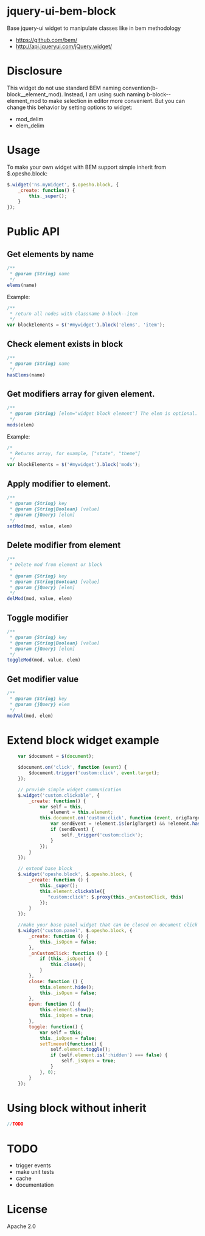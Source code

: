 jquery-ui-bem-block
===================
Base jquery-ui widget to manipulate classes like in bem methodology

 * https://github.com/bem/
 * http://api.jqueryui.com/jQuery.widget/

Disclosure
==========
This widget do not use standard BEM naming convention(b-block__element_mod). Instead, I am using such naming
b-block--element_mod to make selection in editor more convenient. But you can change this behavior by setting options to
widget:
 * mod_delim
 * elem_delim

Usage
=====
To make your own widget with BEM support simple inherit from $.opesho.block:

```javascript
$.widget('ns.myWidget', $.opesho.block, {
    _create: function() {
        this._super();
    }
});
```

Public API
==========

Get elements by name
--------------------
```javascript
/**
 * @param {String} name
 */
elems(name)
```

Example:

```javascript
/**
 * return all nodes with classname b-block--item
 */
var blockElements = $('#mywidget').block('elems', 'item');
```

Check element exists in block
-----------------------------
```javascript
/**
 * @param {String} name
 */
hasElems(name)
```


Get modifiers array for given element.
--------------------------------------
```javascript
/**
 * @param {String} [elem="widget block element"] The elem is optional.
 */
mods(elem)
```

Example:

```javascript
/*
 * Returns array, for example, ["state", "theme"]
 */
var blockElements = $('#mywidget').block('mods');
```

Apply modifier to element.
--------------------------
```javascript
/**
 * @param {String} key
 * @param {String|Boolean} [value]
 * @param {jQuery} [elem]
 */
setMod(mod, value, elem)
```

Delete modifier from element
----------------------------
```javascript
/**
 * Delete mod from element or block
 *
 * @param {String} key
 * @param {String|Boolean} [value]
 * @param {jQuery} [elem]
 */
delMod(mod, value, elem)
```

Toggle modifier
---------------
```javascript
/**
 * @param {String} key
 * @param {String|Boolean} [value]
 * @param {jQuery} [elem]
 */
toggleMod(mod, value, elem)
```

Get modifier value
------------------
```javascript
/**
 * @param {String} key
 * @param {jQuery} elem
 */
modVal(mod, elem)
```


Extend block widget example
===========================

```javascript
    var $document = $(document);

    $document.on('click', function (event) {
        $document.trigger('custom:click', event.target);
    });

    // provide simple widget communication
    $.widget('custom.clickable', {
        _create: function() {
            var self = this,
                element = this.element;
            this.document.on('custom:click', function (event, origTarget) {
                var sendEvent = !element.is(origTarget) && !element.has(origTarget).length;
                if (sendEvent) {
                    self._trigger('custom:click');
                }
            });
        }
    });
```


```javascript
    // extend base block
    $.widget('opesho.block', $.opesho.block, {
        _create: function () {
            this._super();
            this.element.clickable({
               "custom:click": $.proxy(this._onCustomClick, this)
            });
        }
    });
```

```javascript
    //make your base panel widget that can be closed on document click or another widget click
    $.widget('custom.panel', $.opesho.block, {
        _create: function () {
            this._isOpen = false;
        },
        _onCustomClick: function () {
            if (this._isOpen) {
                this.close();
            }
        },
        close: function () {
            this.element.hide();
            this._isOpen = false;
        },
        open: function () {
            this.element.show();
            this._isOpen = true;
        },
        toggle: function() {
            var self = this;
            this._isOpen = false;
            setTimeout(function() {
                self.element.toggle();
                if (self.element.is(':hidden') === false) {
                    self._isOpen = true;
                }
            }, 0);
        }
    });
```

Using block without inherit
===========================

```javascript
//TODO
```


 
TODO
====

 * trigger events
 * make unit tests
 * cache
 * documentation

License
=======
Apache 2.0
